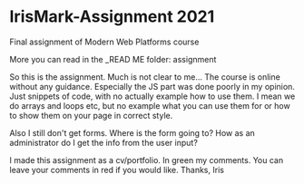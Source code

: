# IrisMark-Assignment 2021
 Final assignment of Modern Web Platforms course

More you can read in the _READ ME folder: assignment

So this is the assignment. Much is not clear to me... The course is online without any guidance. Especially the JS part was done poorly in my opinion. Just snippets of code, with no actually example how to use them. I mean we do arrays and loops etc, but no example what you can use them for or how to show them on your page in correct style.

Also I still don't get forms. Where is the form going to? How as an administrator do I get the info from the user input?

I made this assignment as a cv/portfolio. In green my comments. You can leave your comments in red if you would like. Thanks, Iris
